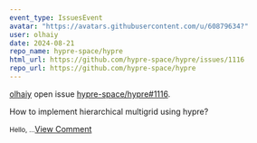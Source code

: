 ```yaml
---
event_type: IssuesEvent
avatar: "https://avatars.githubusercontent.com/u/60879634?"
user: olhaiy
date: 2024-08-21
repo_name: hypre-space/hypre
html_url: https://github.com/hypre-space/hypre/issues/1116
repo_url: https://github.com/hypre-space/hypre
---
```


<a href='https://github.com/olhaiy' target='_blank'>olhaiy</a> open issue <a href='https://github.com/hypre-space/hypre/issues/1116' target='_blank'>hypre-space/hypre#1116</a>.

<p>How to implement hierarchical multigrid using hypre?</p><small>Hello,...</small><a href='https://github.com/hypre-space/hypre/issues/1116' target='_blank'>View Comment</a>